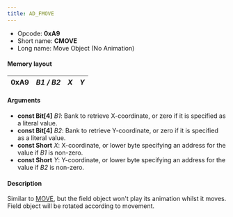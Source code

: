 ```yaml
---
title: AD_FMOVE
---
```


- Opcode: **0xA9**
- Short name: **CMOVE**
- Long name: Move Object (No Animation)

#### Memory layout

| 0xA9 | *B1 / B2* | *X* | *Y* |
|------|-----------|-----|-----|

#### Arguments

- **const Bit\[4\]** *B1*: Bank to retrieve X-coordinate, or zero if it is specified as a literal value.
- **const Bit\[4\]** *B2*: Bank to retrieve Y-coordinate, or zero if it is specified as a literal value.
- **const Short** *X*: X-coordinate, or lower byte specifying an address for the value if *B1* is non-zero.
- **const Short** *Y*: Y-coordinate, or lower byte specifying an address for the value if *B2* is non-zero.

#### Description

Similar to [MOVE](A8_MOVE.md), but the field object won't play its animation whilst it moves. Field object will be rotated according to movement.
